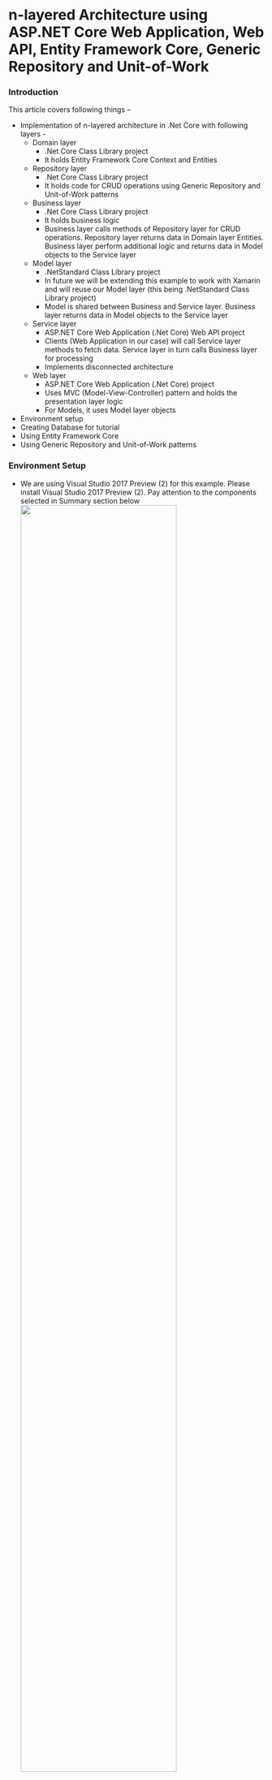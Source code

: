 # n-layered Architecture using ASP.NET Core Web Application, Web API, Entity Framework Core, Generic Repository and Unit-of-Work #

### Introduction ###

This article covers following things –

- Implementation of n-layered architecture in .Net Core with following layers -
	- Domain layer
		- .Net Core Class Library project
		- It holds Entity Framework Core Context and Entities
	- Repository layer
		- .Net Core Class Library project
		- It holds code for CRUD operations using Generic Repository and Unit-of-Work patterns
	- Business layer
		- .Net Core Class Library project
		- It holds business logic
		- Business layer calls methods of Repository layer for CRUD operations. Repository layer returns data in Domain layer Entities. Business layer perform additional logic and returns data in Model objects to the Service layer
	- Model layer
		- .NetStandard Class Library project
		- In future we will be extending this example to work with Xamarin and will reuse our Model layer (this being .NetStandard Class Library project)
		- Model is shared between Business and Service layer. Business layer returns data in Model objects to the Service layer
	- Service layer
		- ASP.NET Core Web Application (.Net Core) Web API project
		- Clients (Web Application in our case) will call Service layer methods to fetch data. Service layer in turn calls Business layer for processing
		- Implements disconnected architecture
	- Web layer
		- ASP.NET Core Web Application (.Net Core) project
		- Uses MVC (Model-View-Controller) pattern and holds the presentation layer logic
		- For Models, it uses Model layer objects
- Environment setup
- Creating Database for tutorial
- Using Entity Framework Core
- Using Generic Repository and Unit-of-Work patterns

### Environment Setup ###

- We are using Visual Studio 2017 Preview (2) for this example. Please install Visual Studio 2017 Preview (2). Pay attention to the components selected in Summary section below
	<img src="Images/1.png" width="80%">

### Basic Solution and Project creation ###

- Create a new ASP.NET Core Web Application (.Net Core) project (FrameworkTwo.Web) with solution name FrameworkTwo
	<img src="Images/2.png" width="80%">

- Select Web Application template with ASP.NET Core 1.1
	<img src="Images/3.png" width="80%">

- We will have below structure

	<img src="Images/4.png" width="40%">

- Add a Web API project to the solution. Add ASP.NET Core Web Application (.Net Core) project (FrameworkTwo.Service)
	<img src="Images/5.png" width="80%">

- Select Web API template with ASP.NET Core 1.1
	<img src="Images/6.png" width="80%">

- Create below structure in the solution
	- Move FrameworkTwo.Service (Web API) and FrameworkTwo.Web (Web Application) projects to Web folder
	- Add folders Common, Core and Logic

		<img src="Images/7.png" width="40%">

- Add a Class Library (.NET Core) project (FrameworkTwo.Domain) to Core folder in the solution
	<img src="Images/8.png" width="80%">

- Add a Class Library (.NET Core) project (FrameworkTwo.Repository) to Core folder in the solution
	<img src="Images/9.png" width="80%">

- Add a Class Library (.NET Core) project (FrameworkTwo.BusinessLayer) to Logic folder in the solution
	<img src="Images/10.png" width="80%">

- Add a Class Library (.NET Standard) project (FrameworkTwo.Model) to Common folder in the solution
	<img src="Images/11.png" width="80%">

- Build the solution

	<img src="Images/12.png" width="80%">

### Adding Project References ###

- Add FrameworkTwo.Domain project reference in FrameworkTwo.Repository project

	<img src="Images/13.png" width="40%">

- Add FrameworkTwo.Domain, FrameworkTwo.Model, FrameworkTwo.Repository project reference in FrameworkTwo.BusinessLayer project

	<img src="Images/14.png" width="40%">

- Add FrameworkTwo.BusinessLayer, FrameworkTwo.Domain, FrameworkTwo.Repository project reference in FrameworkTwo.Service project

	<img src="Images/15.png" width="40%">

- Add FrameworkTwo.Model project reference in FrameworkTwo.Web project

	<img src="Images/16.png" width="40%">

### Adding NuGet Packages ###

- Using NuGet Package Manager, add below packages to FrameworkTwo.Domain project. These packages are required for integrating EntityFrameworkCore in the project

	- Add Microsoft.EntityFrameworkCore.SqlServer package
		<img src="Images/17.png" width="80%">

	- Add Microsoft.EntityFrameworkCore.SqlServer.Design package
		<img src="Images/18.png" width="80%">

	- Add Microsoft.EntityFrameworkCore.Design package
		<img src="Images/19.png" width="80%">

	- Add Microsoft.EntityFrameworkCore.Tools package
		<img src="Images/20.png" width="80%">

- Using NuGet Package Manager, add Microsoft.EntityFrameworkCore.SqlServer packages to FrameworkTwo.Repository project. These packages are required for integrating EntityFrameworkCore in the project
	<img src="Images/21.png" width="80%">

- Using NuGet Package Manager, add below packages to FrameworkTwo.Service project

	- Add Microsoft.EntityFrameworkCore package
		<img src="Images/22.png" width="80%">

	- Add Microsoft.EntityFrameworkCore.SqlServer package
		<img src="Images/23.png" width="80%">

- Build the solution

	<img src="Images/24.png" width="80%">

### Setting up the Database ###

- Connect to (localdb)\MSSQLLocalDb server from SQL Server 2014 Management Studio
	<img src="Images/25.png" width="40%">

- Create a new Database (FrameworkTwo) with default settings
	<img src="Images/26.png" width="80%">

- Create Student table. Below is the CREATE script of the table

	>     /****** Object:  Table [dbo].[Student]    Script Date: 5/26/2017 11:58:16 AM ******/
	>     SET ANSI_NULLS ON
	>     GO
	>     
	>     SET QUOTED_IDENTIFIER ON
	>     GO
	>     
	>     CREATE TABLE [dbo].[Student](
	>     	[StudentId] [int] NOT NULL,
	>     	[Name] [nvarchar](100) NULL,
	>      CONSTRAINT [PK_Student] PRIMARY KEY CLUSTERED 
	>     (
	>     	[StudentId] ASC
	>     )WITH (PAD_INDEX = OFF, STATISTICS_NORECOMPUTE = OFF, IGNORE_DUP_KEY = OFF, ALLOW_ROW_LOCKS = ON, ALLOW_PAGE_LOCKS = ON) ON [PRIMARY]
	>     ) ON [PRIMARY]
	>     
	>     GO

- Insert some data in Student table

	>     SELECT [StudentId], [Name] FROM [FrameworkTwo].[dbo].[Student]

	![](Images/27.png)

### Adding Entity Framework Connection ###

- From FrameworkTwo.Domain project open Package Manager Console and run below command to scaffold the Context and Entities from Student database

	>     Scaffold-DbContext "Server=(localdb)\mssqllocaldb;Database=FrameworkTwo;Trusted_Connection=True;" Microsoft.EntityFrameworkCore.SqlServer

	<img src="Images/28.png" width="80%">

- FrameworkTwo.Domain project looks like below with FrameworkTwoContext class and Student class
	<img src="Images/29.png" width="40%">

### Creating Generic Repository and Unit of Work ###

- Details around each Generic Repository and Unit of Work classes is detailed in my other tutorial – <a href="https://github.com/AmanpreetSingh-GitHub/Architecture-FrameworkOne">FrameworkOne</a>

- In FrameworkTwo.Repository project, first add folder Interface. Then add a new interface file IGenericRepository

	<img src="Images/30.png" width="80%">

- Code for IGenericRepository interface is below

	>     namespace FrameworkTwo.Repository.Interface
	>     {
	>         public interface IGenericRepository<T> where T : class
	>         {
	>             T GetItem(Expression<Func<T, bool>> filter);
	>             IQueryable<T> GetAll();
	>             void Save(T entity);
	>             void Delete(T entity);
	>             void Update(T entity, params Expression<Func<T, object>>[] updatedProperties);
	>         }
	>     }

- In FrameworkTwo.Repository project, add a new interface file IUnitOfwork
	<img src="Images/31.png" width="80%">

- Code for IUnitOfWork interface is below
	>     namespace FrameworkTwo.Repository.Interface
	>     {
	>         public interface IUnitOfWork
	>         {
	>             FrameworkTwoContext DbContext { get; }
	>     
	>             int Save();
	>         }
	>     }

- In FrameworkTwo.Repository project, add a new class GenericRepository that implements IGenericRepository
	<img src="Images/32.png" width="80%">

- Code for GenericRepository class is below
	>     namespace FrameworkTwo.Repository
	>     {
	>         public class GenericRepository<T> : IGenericRepository<T> where T : class
	>         {
	>             protected FrameworkTwoContext _context;
	>     
	>             public GenericRepository(IUnitOfWork unitOfWork)
	>             {
	>                 _context = unitOfWork.DbContext;
	>             }
	>     
	>             public T GetItem(Expression<Func<T, bool>> filter)
	>             {
	>                 IQueryable<T> query = _context.Set<T>();
	>                 if (filter != null)
	>                 {
	>                     query = query.Where(filter);
	>                 }
	>                 return query.FirstOrDefault();
	>             }
	>     
	>             public IQueryable<T> GetAll()
	>             {
	>                 IQueryable<T> query = _context.Set<T>();
	>                 return query;
	>             }
	>     
	>             public void Save(T entity)
	>             {
	>                 _context.Set<T>().Add(entity);
	>             }
	>     
	>             public void Update(T entity, params Expression<Func<T, object>>[] updatedProperties)
	>             {
	>                 _context.Set<T>().Attach(entity);
	>                 if (updatedProperties.Any())
	>                 {
	>                     //update explicitly mentioned properties
	>                     foreach (var property in updatedProperties)
	>                     {
	>                         _context.Entry(entity).Property(property).IsModified = true;
	>                     }
	>                 }
	>             }
	>     
	>             public void Delete(T entity)
	>             {
	>                 _context.Set<T>().Remove(entity);
	>             }
	>         }
	>     }

- In FrameworkTwo.Repository project, add a class file UnitOfWork that implements IUnitOfWork
	<img src="Images/33.png" width="80%">

- Code for UnitOfWork class is below
	>     namespace FrameworkTwo.Repository
	>     {
	>         public class UnitOfWork : IUnitOfWork
	>         {
	>             private FrameworkTwoContext _context;
	>     
	>             public UnitOfWork(FrameworkTwoContext context)
	>             {
	>                 this._context = context;
	>             }
	>     
	>             public FrameworkTwoContext DbContext
	>             {
	>                 get
	>                 {
	>                     return this._context;
	>                 }
	>             }
	>     
	>             public int Save()
	>             {
	>                 return this._context.SaveChanges();
	>             }
	>     
	>             public void Dispose(bool disposing)
	>             {
	>                 if (disposing)
	>                 {
	>                     if (this._context != null)
	>                     {
	>                         this._context.Dispose();
	>                         this._context = null;
	>                     }
	>                 }
	>             }
	>     
	>             public void Dispose()
	>             {
	>                 Dispose(true);
	>                 GC.SuppressFinalize(this);
	>             }
	>         }
	>     }

### Creating Model classes ###

- In FrameworkTwo.Model project, add StudentModel class
	<img src="Images/34.png" width="80%">

- StudentModel class have two properties - StudentId and Name. This is replica of FrameworkTwo.Domain project’s Student class
	>     namespace FrameworkTwo.Model
	>     {
	>         public class StudentModel
	>         {
	>             public int StudentId { get; set; }
	>             public string Name { get; set; }
	>         }
	>     }

### Creating Business Layer classes ###

- In FrameworkTwo.BusinessLayer project, add Interface folder

	<img src="Images/35.png" width="40%">

- In FrameworkTwo.BusinessLayer, add IStudentLogic interface
	<img src="Images/36.png" width="80%">

- IStudentLogic code is below. It has one method to fetch student data
	>     namespace FrameworkTwo.BusinessLayer.Interface
	>     {
	>         public interface IStudentLogic
	>         {
	>             List<StudentModel> GetStudents();
	>         }
	>     }

- In FrameworkTwo.BusinessLayer, add StudentLogic class that implements IStudentLogic interface
	<img src="Images/37.png" width="80%">

- StudentLogic code is below. It has implementation of IStudentLogic interface methods
	>     namespace FrameworkTwo.BusinessLayer
	>     {
	>         public class StudentLogic : IStudentLogic
	>         {
	>             private IUnitOfWork unitOfWork;
	>             private IGenericRepository<Student> studentRepository;
	>     
	>             public StudentLogic(IUnitOfWork unitOfWork, IGenericRepository<Student> studentRepository)
	>             {
	>                 this.unitOfWork = unitOfWork;
	>                 this.studentRepository = studentRepository;
	>             }
	>     
	>             public List<StudentModel> GetStudents()
	>             {
	>                 List<Student> students = studentRepository.GetAll().ToList();
	>     
	>                 List<StudentModel> studentModels = new List<StudentModel>();
	>                 foreach (Student student in students)
	>                 {
	>                     StudentModel studentModel = new StudentModel()
	>                     {
	>                         StudentId = student.StudentId,
	>                         Name = student.Name
	>                     };
	>     
	>                     studentModels.Add(studentModel);
	>                 }
	>     
	>                 return studentModels;
	>             }
	>         }
	>     }

### Creating Web API Controller classes ###

- In FrameworkTwo.Service project add a new empty API Controller - StudentController
	<img src="Images/38.png" width="80%">
	<img src="Images/39.png" width="80%">

- StudentController code is below –
	- constructor – for setting up object references (using DI)
	- Get method – To fetch student data
	>     namespace FrameworkTwo.Service.Controllers
	>     {
	>         [Route("api/[controller]")]
	>         public class StudentController : Controller
	>         {
	>             private IStudentLogic studentLogic;
	>     
	>             public StudentController(IStudentLogic studentLogic)
	>             {
	>                 this.studentLogic = studentLogic;
	>             }
	>     
	>             // GET api/student
	>             [HttpGet]
	>             public IActionResult Get()
	>             {
	>                 List<StudentModel> studentModel = studentLogic.GetStudents();
	>     
	>                 if (studentModel == null)
	>                 {
	>                     return NotFound();
	>                 }
	>     
	>                 return new ObjectResult(studentModel);
	>             }
	>     
	>             // GET api/student/5
	>             [HttpGet("{id}")]
	>             public string Get(int id)
	>             {
	>                 return "value";
	>             }
	>     
	>             // POST api/student
	>             [HttpPost]
	>             public void Post([FromBody]string value)
	>             {
	>             }
	>     
	>             // PUT api/student/5
	>             [HttpPut("{id}")]
	>             public void Put(int id, [FromBody]string value)
	>             {
	>             }
	>     
	>             // DELETE api/student/5
	>             [HttpDelete("{id}")]
	>             public void Delete(int id)
	>             {
	>             }
	>         }
	>     }

- In FrameworkTwo.Service project update the ConfigureServices method in Startup.cs class to add EntityFrameworkCore dbcontext to dependency injection. Also configure UnitOfWork, GenericRepository, StudentLogic for dependency injection
	>     public void ConfigureServices(IServiceCollection services)
	>     {
	>         // Add framework services.
	>         var connection = @"Server=(localdb)\MSSQLLocalDb;Database=FrameworkTwo;Trusted_Connection=True;";
	>         services.AddDbContext<FrameworkTwoContext>(options => options.UseSqlServer(connection));
	>         services.AddSingleton<IUnitOfWork, UnitOfWork>();
	>         services.AddScoped<IGenericRepository<Student>, GenericRepository<Student>>();
	>     
	>         services.AddTransient<IStudentLogic, StudentLogic>();
	>     
	>         // Add framework services.
	>         services.AddMvc();
	>     }

### Creating ASP.Net Core Web Application Controller classes ###

- In FrameworkTwo.Web project add a new controller - StudentController
	<img src="Images/40.png" width="80%">
	<img src="Images/41.png" width="80%">

- In FrameworkTwo.Web project add a new folder Utils and add a new class RestMessage. Code for the new class is below. We will wrap response from FrameworkTwo.Service layer into RestMessage class to create a consistent response pattern
	>     namespace FrameworkTwo.Web.Utils
	>     {
	>         public class RestMessage<T> where T : class
	>         {
	>             public HttpStatusCode StatusCode { get; set; }
	>     
	>             public string StatusText { get; set; }
	>     
	>             public bool Success { get { return StatusCode == HttpStatusCode.OK; } }
	>     
	>             public bool Unauthorized { get { return StatusCode == HttpStatusCode.Unauthorized; } }
	>     
	>             public Exception Exception { get; set; }
	>     
	>             public int Total { get; set; }
	>     
	>             public T Result { get; set; }
	>     
	>             public void SetAsBadRequest()
	>             {
	>                 StatusCode = HttpStatusCode.BadRequest;
	>             }
	>     
	>             public void SetAsGoodRequest()
	>             {
	>                 StatusCode = HttpStatusCode.OK;
	>             }
	>         }
	>     }

- In FrameworkTwo.Web project add a new folder Utils and add a new class ServiceInterface. Code for the new class is below. This class is mainly used to communicate with FrameworkTwo.Service project for Get, Post, Put, Delete CRUD operations
	>     namespace FrameworkTwo.Web.Utils
	>     {
	>         public class ServiceInterface
	>         {
	>             private string baseServiceURL = "http://localhost:64219";
	>     
	>             static ServiceInterface instance = null;
	>     
	>             public static ServiceInterface Instance
	>             {
	>                 get
	>                 {
	>                     if (instance == null)
	>                     {
	>                         instance = new ServiceInterface();
	>                     }
	>                     return instance;
	>                 }
	>             }
	>     
	>             public static void Reset()
	>             {
	>                 instance = null;
	>             }
	>     
	>             private ServiceInterface()
	>             {
	>             }
	>     
	>             public async Task<RestMessage<T>> GetDataAsync<T>(string controller) where T : class
	>             {
	>                 RestMessage<T> output = new RestMessage<T>();
	>     
	>                 try
	>                 {
	>                     HttpClient client = new HttpClient();
	>                     HttpRequestMessage request = new HttpRequestMessage(HttpMethod.Get, baseServiceURL + "/api/" + controller);
	>                     HttpResponseMessage response = await client.SendAsync(request);
	>     
	>                     if (response.IsSuccessStatusCode)
	>                     {
	>                         var responseString = await response.Content.ReadAsStringAsync();
	>                         output.Result = JsonConvert.DeserializeObject<T>(responseString);
	>     
	>                         output.SetAsGoodRequest();
	>                     }
	>                     else
	>                     {
	>                         output.SetAsBadRequest();
	>                         output.Exception = new Exception("Error during processing");
	>                     }
	>                 }
	>                 catch (Exception e)
	>                 {
	>                     output.Exception = e;
	>                     output.SetAsBadRequest();
	>                     output.StatusText = "Error during processing";
	>                 }
	>     
	>                 return output;
	>             }
	>         }
	>     }

- Code for StudentController controller is below
	>     namespace FrameworkTwo.Web.Controllers
	>     {
	>         public class StudentController : Controller
	>         {
	>             public async Task<IActionResult> Index()
	>             {
	>                 RestMessage<List<StudentModel>> response = new RestMessage<List<StudentModel>>();
	>     
	>                 try
	>                 {
	>                     ServiceInterface serviceInterface = ServiceInterface.Instance;
	>     
	>                     response = await serviceInterface.GetDataAsync<List<StudentModel>>("student");
	>     
	>                     if (!response.Success)
	>                     {
	>                         response.StatusText = "Error fetching Student data";                    
	>                     }
	>                 }
	>                 catch (Exception e)
	>                 {
	>                     response.Exception = e;
	>                     response.SetAsBadRequest();
	>                     response.StatusText = "Error fetching Student data";
	>                 }
	>     
	>                 return Json(response);
	>             }
	>         }
	>     }

- In FrameworkTwo.Web project add a new folder Student under Views folder. And add a new view Index in the folder
	<img src="Images/42.png" width="60%">

### Run and Test solution ###

- Make FrameworkTwo.Service and FrameworkTwo.Web as start up projects

- Put breakpoints on FrameworkTwo.Web -> StudentController -> Index method and run website

- Go to Student controller

- Index method will be called. You can see the three rows returned in response variable
